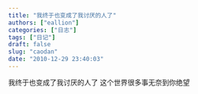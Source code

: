 ```yaml
---
title: "我终于也变成了我讨厌的人了"
authors: ["eallion"]
categories: ["日志"]
tags: ["日记"]
draft: false
slug: "caodan"
date: "2010-12-29 23:40:03"
---
```


我终于也变成了我讨厌的人了
这个世界很多事无奈到你绝望
